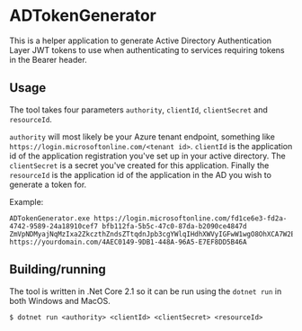 # ADTokenGenerator
This is a helper application to generate Active Directory Authentication Layer JWT tokens to use when authenticating to services requiring tokens in the Bearer header.

## Usage
The tool takes four parameters `authority`, `clientId`, `clientSecret` and `resourceId`.

`authority` will most likely be your Azure tenant endpoint, something like `https://login.microsoftonline.com/<tenant id>`. `clientId` is the application id of the application registration you've set up in your active directory. The `clientSecret` is a secret you've created for this application. Finally the `resourceId` is the application id of the application in the AD you wish to generate a token for.

Example:
```
ADTokenGenerator.exe https://login.microsoftonline.com/fd1ce6e3-fd2a-4742-9589-24a18910cef7 bfb112fa-5b5c-47c0-87da-b2090ce4847d ZmVpNDMyajNqMzIxa2ZkczthZndsZTtqdnJpb3cgYWlqIHdhXWVyIGFwW1wgO8OhXCA7W2Eg https://yourdomain.com/4AEC0149-9DB1-448A-96A5-E7EF8DD5B46A
```

## Building/running
The tool is written in .Net Core 2.1 so it can be run using the `dotnet run` in both Windows and MacOS.

```
$ dotnet run <authority> <clientId> <clientSecret> <resourceId>
```
